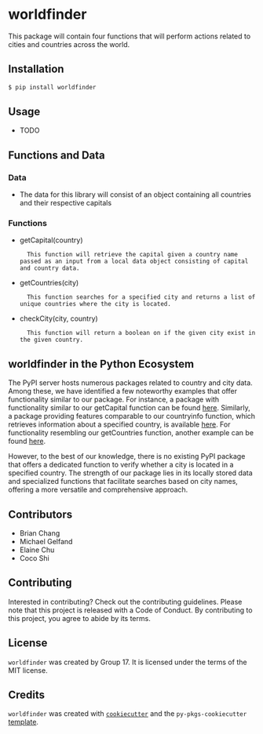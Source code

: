# worldfinder

This package will contain four functions that will perform actions related to cities and countries across the world.

## Installation

```bash
$ pip install worldfinder
```

## Usage

- TODO

## Functions and Data
### Data
- The data for this library will consist of an object containing all countries and their respective capitals
### Functions
- getCapital(country) 

        This function will retrieve the capital given a country name passed as an input from a local data object consisting of capital and country data.

- getCountries(city)

        This function searches for a specified city and returns a list of unique countries where the city is located.

- checkCity(city, country)

        This function will return a boolean on if the given city exist in the given country.

## worldfinder in the Python Ecosystem
The PyPI server hosts numerous packages related to country and city data. Among these, we have identified a few noteworthy examples that offer functionality similar to our package. For instance, a package with functionality similar to our getCapital function can be found [here](https://pypi.org/project/country-capitals/). Similarly, a package providing features comparable to our countryinfo function, which retrieves information about a specified country, is available [here](https://pypi.org/project/Countrydetails/). For functionality resembling our getCountries function, another example can be found [here](https://pypi.org/project/geopy/).

However, to the best of our knowledge, there is no existing PyPI package that offers a dedicated function to verify whether a city is located in a specified country. The strength of our package lies in its locally stored data and specialized functions that facilitate searches based on city names, offering a more versatile and comprehensive approach.

## Contributors
- Brian Chang
- Michael Gelfand
- Elaine Chu
- Coco Shi

## Contributing

Interested in contributing? Check out the contributing guidelines. Please note that this project is released with a Code of Conduct. By contributing to this project, you agree to abide by its terms.

## License

`worldfinder` was created by Group 17. It is licensed under the terms of the MIT license.

## Credits

`worldfinder` was created with [`cookiecutter`](https://cookiecutter.readthedocs.io/en/latest/) and the `py-pkgs-cookiecutter` [template](https://github.com/py-pkgs/py-pkgs-cookiecutter).
